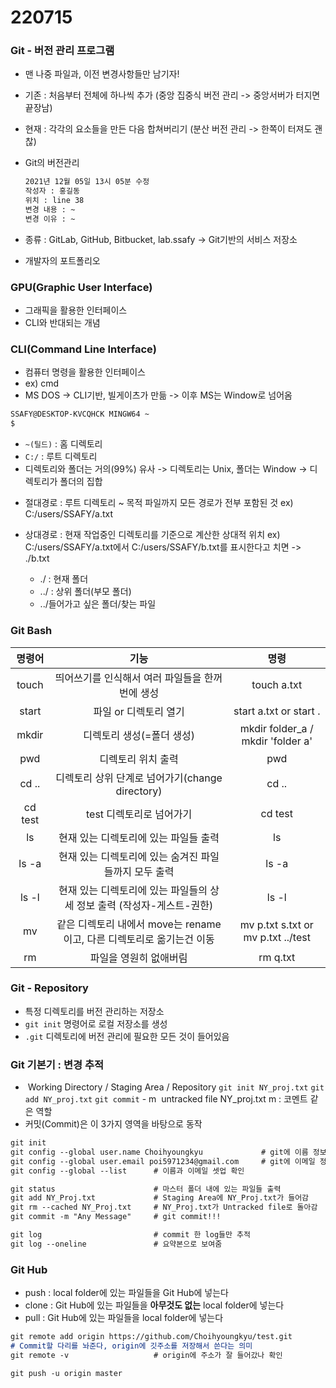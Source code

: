 # 220715

### Git - 버전 관리 프로그램

- 맨 나중 파일과, 이전 변경사항들만 남기자!

- 기존 : 처음부터 전체에 하나씩 추가 (중앙 집중식 버전 관리 -> 중앙서버가 터지면 끝장남)

- 현재 : 각각의 요소들을 만든 다음 합쳐버리기 (분산 버전 관리 -> 한쪽이 터져도 괜찮)

- Git의 버전관리

  ```markdown
  2021년 12월 05일 13시 05분 수정
  작성자 : 홍길동
  위치 : line 38
  변경 내용 : ~
  변경 이유 : ~
  ```

- 종류 : GitLab, GitHub, Bitbucket, lab.ssafy -> Git기반의 서비스 저장소
- 개발자의 포트폴리오



### GPU(Graphic User Interface)

- 그래픽을 활용한 인터페이스
- CLI와 반대되는 개념



### CLI(Command Line Interface)

- 컴퓨터 명령을 활용한 인터페이스
- ex) cmd
- MS DOS -> CLI기반, 빌게이츠가 만듦 -> 이후 MS는 Window로 넘어옴

```markdown
SSAFY@DESKTOP-KVCQHCK MINGW64 ~
$
```

- `~(틸드)` : 홈 디렉토리
- `C:/` : 루트 디렉토리
- 디렉토리와 폴더는 거의(99%) 유사
  -> 디렉토리는 Unix, 폴더는 Window
  -> 디렉토리가 폴더의 집합

* 절대경로 : 루트 디렉토리 ~ 목적 파일까지 모든 경로가 전부 포함된 것
                     ex) C:/users/SSAFY/a.txt

* 상대경로 : 현재 작업중인 디렉토리를 기준으로 계산한 상대적 위치
                     ex) C:/users/SSAFY/a.txt에서 C:/users/SSAFY/b.txt를 표시한다고 치면
                              -> ./b.txt

  * ./ : 현재 폴더
  * ../ : 상위 폴더(부모 폴더)
  * ../들어가고 싶은 폴더/찾는 파일

  

### Git Bash

| 명령어  |                             기능                             |                명령                |
| :-----: | :----------------------------------------------------------: | :--------------------------------: |
|  touch  |       띄어쓰기를 인식해서 여러 파일들을 한꺼번에 생성        |            touch a.txt             |
|  start  |                    파일 or 디렉토리 열기                     |       start a.txt or start .       |
|  mkdir  |                  디렉토리 생성(=폴더 생성)                   | mkdir folder_a / mkdir 'folder a'  |
|   pwd   |                      디렉토리 위치 출력                      |                pwd                 |
|  cd ..  |       디렉토리 상위 단계로 넘어가기(change directory)        |               cd ..                |
| cd test |                   test 디렉토리로 넘어가기                   |              cd test               |
|   ls    |            현재 있는 디렉토리에 있는 파일들 출력             |                 ls                 |
|  ls -a  |    현재 있는 디렉토리에 있는 숨겨진 파일들까지 모두 출력     |               ls -a                |
|  ls -l  | 현재 있는 디렉토리에 있는 파일들의 상세 정보 출력 (작성자-게스트-권한) |               ls -l                |
|   mv    | 같은 디렉토리 내에서 move는 rename이고, 다른 디렉토리로 옮기는건 이동 | mv p.txt s.txt or mv p.txt ../test |
|   rm    |                    파일을 영원히 없애버림                    |              rm q.txt              |



### Git - Repository

- 특정 디렉토리를 버전 관리하는 저장소
- `git init` 명령어로 로컬 저장소를 생성
- `.git` 디렉토리에 버전 관리에 필요한 모든 것이 들어있음



### Git 기본기 : 변경 추적

- ​    Working Directory                /             Staging Area            /            Repository
  `git init NY_proj.txt`              `git add NY_proj.txt`               `git commit` - m
  ​      untracked file                                   NY_proj.txt                             m : 코멘트 같은 역할
- 커밋(Commit)은 이 3가지 영역을 바탕으로 동작

```markdown
git init
git config --global user.name Choihyoungkyu				# git에 이름 정보를 줌
git config --global user.email poi5971234@gmail.com		# git에 이메일 정보를 줌
git config --global --list 		# 이름과 이메일 셋업 확인

git status 						# 마스터 폴더 내에 있는 파일들 출력
git add NY_Proj.txt 			# Staging Area에 NY_Proj.txt가 들어감
git rm --cached NY_Proj.txt  	# NY_Proj.txt가 Untracked file로 돌아감
git commit -m "Any Message"		# git commit!!!

git log 						# commit 한 log들만 추적
git log --oneline				# 요약본으로 보여줌

```

 

### Git Hub

- push : local folder에 있는 파일들을 Git Hub에 넣는다
- clone : Git Hub에 있는 파일들을 **아무것도 없는** local folder에 넣는다
- pull : Git Hub에 있는 파일들을 local folder에 넣는다

```markdown
git remote add origin https://github.com/Choihyoungkyu/test.git  
# Commit할 다리를 놔준다, origin에 깃주소를 저장해서 쓴다는 의미
git remote -v					# origin에 주소가 잘 들어갔나 확인

git push -u origin master
```

